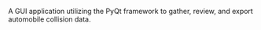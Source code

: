A GUI application utilizing the PyQt framework to gather, review, and export automobile collision data.
